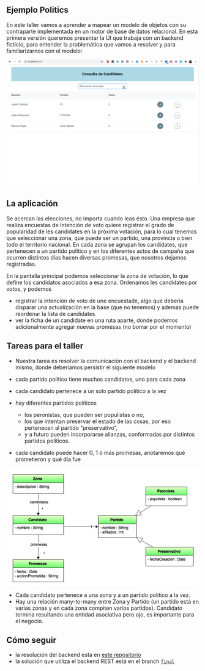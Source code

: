 ## Ejemplo Politics

En este taller vamos a aprender a mapear un modelo de objetos con su contraparte implementada en un motor de base de datos relacional. En esta primera versión queremos presentar la UI que trabaja con un backend ficticio, para entender la problemática que vamos a resolver y para familiarizarnos con el modelo:

![demo](./videos/demoNueva.gif)

## La aplicación

Se acercan las elecciones, no importa cuando leas ésto. Una empresa que realiza encuestas de intención de voto quiere registrar el grado de popularidad de les candidates en la próxima votación, para lo cual tenemos que seleccionar una zona, que puede ser un partido, una provincia o bien todo el territorio nacional. En cada zona se agrupan los candidates, que pertenecen a un partido político y en los diferentes actos de campaña que ocurren distintos días hacen diversas promesas, que nosotros dejamos registradas.

En la pantalla principal podemos seleccionar la zona de votación, lo que define los candidatos asociados a esa zona. Ordenamos les candidates por votos, y podemos

- registrar la intención de voto de une encuestade, algo que debería disparar una actualización en la base (que no tenemos) y además puede reordenar la lista de candidates
- ver la ficha de un candidate en una ruta aparte, donde podemos adicionalmente agregar nuevas promesas (no borrar por el momento)

## Tareas para el taller

- Nuestra tarea es resolver la comunicación con el backend y el backend mismo, donde deberíamos persistir el siguiente modelo

- cada partido político tiene muchos candidatos, uno para cada zona
- cada candidato pertenece a un solo partido político a la vez
- hay diferentes partidos políticos
  - los peronistas, que pueden ser populistas o no,
  - los que intentan preservar el estado de las cosas, por eso pertenecen al partido “preservativo”,
  - y a futuro pueden incorporarse alianzas, conformadas por distintos partidos políticos.
- cada candidato puede hacer 0, 1 ó más promesas, anotaremos qué prometieron y qué día fue

![modelo de datos](./images/modeloDatos.png)

- Cada candidato pertenece a una zona y a un partido político a la vez. 
- Hay una relación many-to-many entre Zona y Partido (un partido está en varias zonas y en cada zona compiten varios partidos). Candidato termina resultando una entidad asociativa pero ojo, es importante para el negocio.

## Cómo seguir

- la resolución del backend está en [este repositorio](https://github.com/uqbar-project/eg-politics-react)
- la solución que utiliza el backend REST está en el branch [`final`](https://github.com/uqbar-project/eg-politics-react/tree/final)



